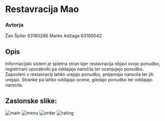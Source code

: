 # Restavracija Mao

### Avtorja

Žan Špiler 63180286
Marko Adžaga 63190042

## Opis

Informacijski sistem je spletna stran kjer restavracija objavi svojo ponudbo, registrirani uporabniki pa oddajajo naročila ter ocenjujejo ponudbo.
Zaposleni v restavraciji lahko urejajo ponudbo, prejemajo narocila ter jih urejajo. Stranke pa lahko oddajajo ocene, gledajo ponudbo ter oddajajo narocila. 

## Zaslonske slike:

![main](https://user-images.githubusercontent.com/73660916/103550730-a20afa00-4ea9-11eb-9b18-73551de135ac.PNG)
![menu](https://user-images.githubusercontent.com/73660916/103550738-a46d5400-4ea9-11eb-8512-b3a011619e78.PNG)
![order](https://user-images.githubusercontent.com/73660916/103550742-a505ea80-4ea9-11eb-9bae-d71745bfa260.PNG)
![rating](https://user-images.githubusercontent.com/73660916/103550743-a505ea80-4ea9-11eb-8e81-b4b1c9297319.PNG)

